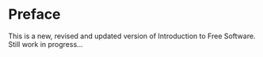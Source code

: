 Preface
=======

This is a new, revised and updated version of Introduction to Free Software. Still work in progress...

